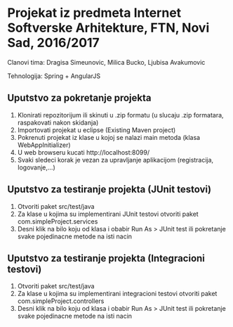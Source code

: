 # Projekat iz predmeta Internet Softverske Arhitekture, FTN, Novi Sad, 2016/2017

Clanovi tima: Dragisa Simeunovic, Milica Bucko, Ljubisa Avakumovic <br/>

Tehnologija: Spring + AngularJS <br/>

## Uputstvo za pokretanje projekta

1. Klonirati repozitorijum ili skinuti u .zip formatu (u slucaju .zip formatara, raspakovati nakon skidanja) <br/>
2. Importovati projekat u eclipse (Existing Maven project) <br/>
3. Pokrenuti projekat iz klase u kojoj se nalazi main metoda (klasa WebAppInitializer) <br/>
4. U web browseru kucati http://localhost:8099/ <br/>
5. Svaki sledeci korak je vezan za upravljanje aplikacijom (registracija, logovanje,...) <br/>


## Uputstvo za testiranje projekta (JUnit testovi)

1. Otvoriti paket src/test/java
2. Za klase u kojima su implementirani JUnit testovi otvoriti paket com.simpleProject.services
3. Desni klik na bilo koju od klasa i obabir Run As > JUnit test ili pokretanje svake pojedinacne metode na isti nacin


## Uputstvo za testiranje projekta (Integracioni testovi)

1. Otvoriti paket src/test/java
2. Za klase u kojima su implementirani integracioni testovi otvoriti paket com.simpleProject.controllers
3. Desni klik na bilo koju od klasa i obabir Run As > JUnit test ili pokretanje svake pojedinacne metode na isti nacin



